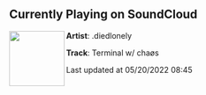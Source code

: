 ## Currently Playing on SoundCloud

[<img align="left" width="100" src="https://i1.sndcdn.com/artworks-MyiIPtbRVEB2qIJ9-0kgrDA-t500x500.jpg">](https://soundcloud.com/eternityfounddead/terminal)

**Artist**: .diedlonely 

**Track**: Terminal w/ chaøs

Last updated at 05/20/2022 08:45
